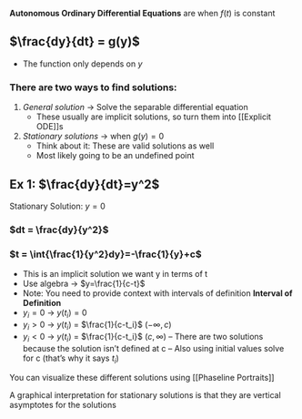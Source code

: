 **Autonomous Ordinary Differential Equations** are when $f(t)$ is constant
## $\frac{dy}{dt} = g(y)$
- The function only depends on $y$

### There are two ways to find solutions:
1. *General solution* → Solve the separable differential equation
	- These usually are implicit solutions, so turn them into [[Explicit ODE]]s
2. *Stationary solutions* → when $g(y)=0$
	- Think about it: These are valid solutions as well
	- Most likely going to be an undefined point

## Ex 1: $\frac{dy}{dt}=y^2$
Stationary Solution: $y=0$ 
### $dt = \frac{dy}{y^2}$
### $t = \int{\frac{1}{y^2}dy}=-\frac{1}{y}+c$
- This is an implicit solution we want y in terms of t
- Use algebra → $y=\frac{1}{c-t}$
- Note: You need to provide context with intervals of definition
**Interval of Definition**
- $y_i=0$ → $y(t_i) = 0$ 
- $y_i > 0$ → $y(t_i)$ = $\frac{1}{c-t_i}$ ($-\infty, c$)
- $y_i < 0$ → $y(t_i)$ = $\frac{1}{c-t_i}$ ($c, \infty$)
	– There are two solutions because the solution isn’t defined at c
	– Also using initial values solve for c (that’s why it says $t_i$)

You can visualize these different solutions using [[Phaseline Portraits]]

A graphical interpretation for stationary solutions is that they are vertical asymptotes for the solutions